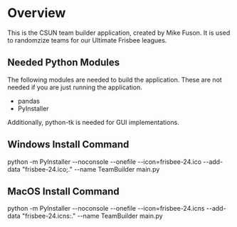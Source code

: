 # Overview
This is the CSUN team builder application, created by Mike Fuson. It is used to randomzize teams for our Ultimate Frisbee leagues.

## Needed Python Modules
The following modules are needed to build the application. These are not needed if you are just running the application.

- pandas
- PyInstaller

Additionally, python-tk is needed for GUI implementations.

## Windows Install Command
python -m PyInstaller --noconsole --onefile --icon=frisbee-24.ico --add-data "frisbee-24.ico;." --name TeamBuilder  main.py

## MacOS Install Command
python -m PyInstaller --noconsole --onefile --icon=frisbee-24.icns --add-data "frisbee-24.icns:." --name TeamBuilder  main.py